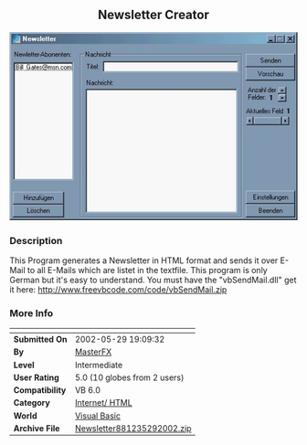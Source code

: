 ﻿<div align="center">

## Newsletter Creator

<img src="PIC20025291323274303.jpg">
</div>

### Description

This Program generates a Newsletter in HTML format and sends it over E-Mail to all E-Mails which are listet in the textfile. This program is only German but it's easy to understand. You must have the "vbSendMail.dll" get it here: http://www.freevbcode.com/code/vbSendMail.zip
 
### More Info
 


<span>             |<span>
---                |---
**Submitted On**   |2002-05-29 19:09:32
**By**             |[MasterFX](https://github.com/Planet-Source-Code/PSCIndex/blob/master/ByAuthor/masterfx.md)
**Level**          |Intermediate
**User Rating**    |5.0 (10 globes from 2 users)
**Compatibility**  |VB 6\.0
**Category**       |[Internet/ HTML](https://github.com/Planet-Source-Code/PSCIndex/blob/master/ByCategory/internet-html__1-34.md)
**World**          |[Visual Basic](https://github.com/Planet-Source-Code/PSCIndex/blob/master/ByWorld/visual-basic.md)
**Archive File**   |[Newsletter881235292002\.zip](https://github.com/Planet-Source-Code/masterfx-newsletter-creator__1-35242/archive/master.zip)








